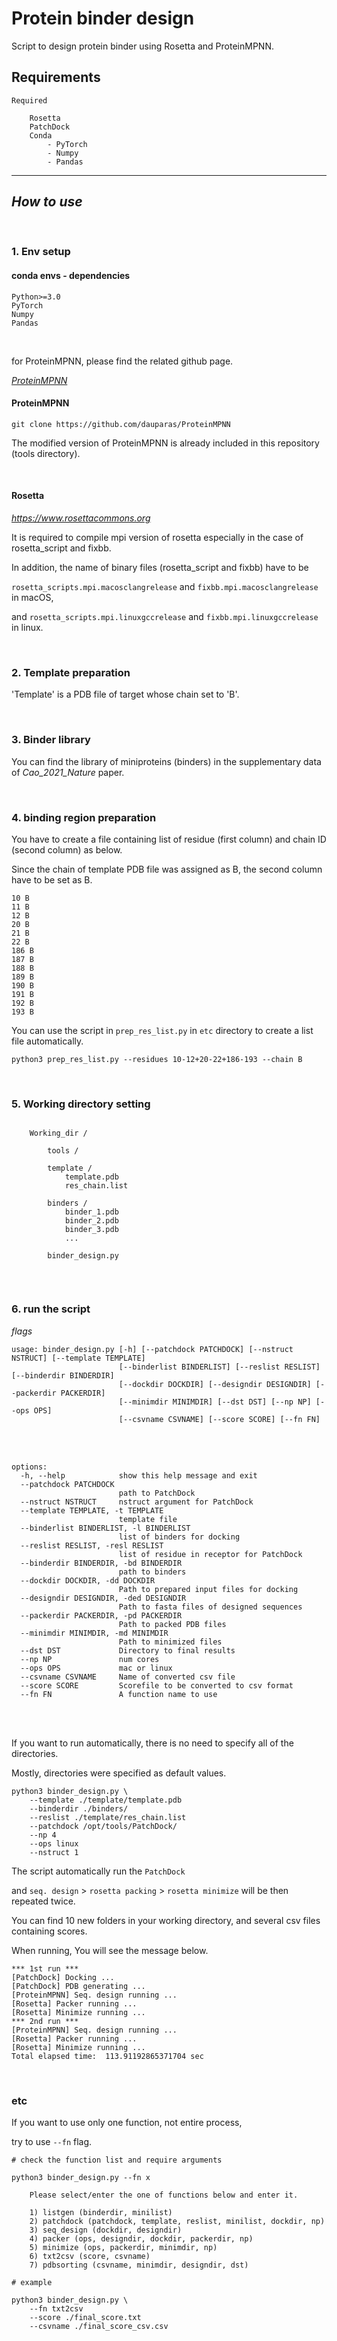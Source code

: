 # Protein binder design 

Script to design protein binder using Rosetta and ProteinMPNN.

## Requirements

```
Required

    Rosetta
    PatchDock
    Conda
        - PyTorch
        - Numpy
        - Pandas
```

- - -

## *How to use*

<br>


### 1. Env setup

#### conda envs - dependencies

```
Python>=3.0
PyTorch
Numpy
Pandas
```

<br>

for ProteinMPNN, please find the related github page.

*[ProteinMPNN](https://github.com/dauparas/ProteinMPNN)*
<br>


#### ProteinMPNN

```
git clone https://github.com/dauparas/ProteinMPNN
```

The modified version of ProteinMPNN is already included in this repository (tools directory).

<br>

#### Rosetta

*https://www.rosettacommons.org*

It is required to compile mpi version of rosetta especially in the case of rosetta_script and fixbb.

In addition, the name of binary files (rosetta_script and fixbb) have to be   

`rosetta_scripts.mpi.macosclangrelease` and `fixbb.mpi.macosclangrelease` in macOS,

and `rosetta_scripts.mpi.linuxgccrelease` and `fixbb.mpi.linuxgccrelease` in linux.

<br>

### 2. Template preparation

'Template' is a PDB file of target whose chain set to 'B'.

<br>

### 3. Binder library

You can find the library of miniproteins (binders) in the supplementary data of *Cao_2021_Nature* paper.

<br>

### 4. binding region preparation

You have to create a file containing list of residue (first column) and chain ID (second column) as below.

Since the chain of template PDB file was assigned as B, the second column have to be set as B.

```
10 B
11 B
12 B
20 B
21 B
22 B
186 B
187 B
188 B
189 B
190 B
191 B
192 B
193 B
```

You can use the script in `prep_res_list.py` in `etc` directory to create a list file automatically.

```
python3 prep_res_list.py --residues 10-12+20-22+186-193 --chain B
```

<br>

### 5. Working directory setting

```

    Working_dir / 

        tools /

        template / 
            template.pdb
            res_chain.list

        binders / 
            binder_1.pdb
            binder_2.pdb
            binder_3.pdb
            ...

        binder_design.py


```

<br>

### 6. run the script

*flags*

```
usage: binder_design.py [-h] [--patchdock PATCHDOCK] [--nstruct NSTRUCT] [--template TEMPLATE]
                        [--binderlist BINDERLIST] [--reslist RESLIST] [--binderdir BINDERDIR]
                        [--dockdir DOCKDIR] [--designdir DESIGNDIR] [--packerdir PACKERDIR]
                        [--minimdir MINIMDIR] [--dst DST] [--np NP] [--ops OPS]
                        [--csvname CSVNAME] [--score SCORE] [--fn FN]
```

<br>
<br>

```
options:
  -h, --help            show this help message and exit
  --patchdock PATCHDOCK
                        path to PatchDock
  --nstruct NSTRUCT     nstruct argument for PatchDock
  --template TEMPLATE, -t TEMPLATE
                        template file
  --binderlist BINDERLIST, -l BINDERLIST
                        list of binders for docking
  --reslist RESLIST, -resl RESLIST
                        list of residue in receptor for PatchDock
  --binderdir BINDERDIR, -bd BINDERDIR
                        path to binders
  --dockdir DOCKDIR, -dd DOCKDIR
                        Path to prepared input files for docking
  --designdir DESIGNDIR, -ded DESIGNDIR
                        Path to fasta files of designed sequences
  --packerdir PACKERDIR, -pd PACKERDIR
                        Path to packed PDB files
  --minimdir MINIMDIR, -md MINIMDIR
                        Path to minimized files
  --dst DST             Directory to final results
  --np NP               num cores
  --ops OPS             mac or linux
  --csvname CSVNAME     Name of converted csv file
  --score SCORE         Scorefile to be converted to csv format
  --fn FN               A function name to use
```

<br>
<br>

If you want to run automatically, there is no need to specify all of the directories.

Mostly, directories were specified as default values.

```
python3 binder_design.py \
    --template ./template/template.pdb
    --binderdir ./binders/
    --reslist ./template/res_chain.list
    --patchdock /opt/tools/PatchDock/
    --np 4
    --ops linux
    --nstruct 1
```

The script automatically run the `PatchDock`

and `seq. design` > `rosetta packing` > `rosetta minimize` will be then repeated twice.

You can find 10 new folders in your working directory, and several csv files containing scores.

When running, You will see the message below.

```
*** 1st run ***
[PatchDock] Docking ...
[PatchDock] PDB generating ...
[ProteinMPNN] Seq. design running ...
[Rosetta] Packer running ...
[Rosetta] Minimize running ...
*** 2nd run ***
[ProteinMPNN] Seq. design running ...
[Rosetta] Packer running ...
[Rosetta] Minimize running ...
Total elapsed time:  113.91192865371704 sec
```

<br>

### etc

If you want to use only one function, not entire process,

try to use `--fn` flag.

```
# check the function list and require arguments

python3 binder_design.py --fn x

    Please select/enter the one of functions below and enter it.

    1) listgen (binderdir, minilist)
    2) patchdock (patchdock, template, reslist, minilist, dockdir, np)
    3) seq_design (dockdir, designdir)
    4) packer (ops, designdir, dockdir, packerdir, np)
    5) minimize (ops, packerdir, minimdir, np)
    6) txt2csv (score, csvname)
    7) pdbsorting (csvname, minimdir, designdir, dst)

```


```
# example

python3 binder_design.py \
    --fn txt2csv 
    --score ./final_score.txt 
    --csvname ./final_score_csv.csv 
```